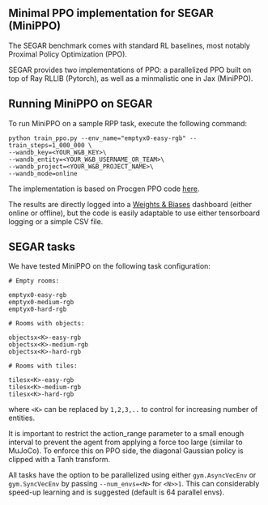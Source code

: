 
## Minimal PPO implementation for SEGAR (MiniPPO)

The SEGAR benchmark comes with standard RL baselines, most notably Proximal Policy Optimization (PPO).

SEGAR provides two implementations of PPO: a parallelized PPO built on top of Ray RLLIB (Pytorch), as well as a minmalistic one in Jax (MiniPPO).

## Running MiniPPO on SEGAR

To run MiniPPO on a sample RPP task, execute the following command:

```
python train_ppo.py --env_name="emptyx0-easy-rgb" --train_steps=1_000_000 \
--wandb_key=<YOUR_W&B_KEY>\
--wandb_entity=<YOUR_W&B_USERNAME_OR_TEAM>\
--wandb_project=<YOUR_W&B_PROJECT_NAME>\
--wandb_mode=online
```

The implementation is based on Procgen PPO code [here](https://github.com/bmazoure/ppo_jax).

The results are directly logged into a [Weights & Biases](https://wandb.ai/) dashboard (either online or offline), but the code is easily adaptable to use either tensorboard logging or a simple CSV file.

## SEGAR tasks
We have tested MiniPPO on the following task configuration:
```
# Empty rooms:

emptyx0-easy-rgb
emptyx0-medium-rgb
emptyx0-hard-rgb

# Rooms with objects:

objectsx<K>-easy-rgb
objectsx<K>-medium-rgb
objectsx<K>-hard-rgb

# Rooms with tiles:

tilesx<K>-easy-rgb
tilesx<K>-medium-rgb
tilesx<K>-hard-rgb
``` 
where `<K>` can be replaced by `1,2,3,..` to control for increasing number of entities.

It is important to restrict the action_range parameter to a small enough interval to prevent the agent from applying a force too large (similar to MuJoCo). To enforce this on PPO side, the diagonal Gaussian policy is clipped with a Tanh transform.

All tasks have the option to be parallelized using either `gym.AsyncVecEnv` or `gym.SyncVecEnv` by passing `--num_envs=<N>` for `<N>>1`.
This can considerably speed-up learning and is suggested (default is 64 parallel envs).

